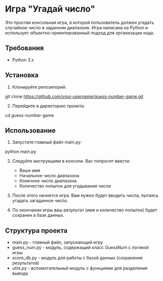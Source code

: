 # Игра "Угадай число"

Это простая консольная игра, в которой пользователь должен угадать случайное число в заданном диапазоне. Игра написана на Python и использует объектно-ориентированный подход для организации кода.

## Требования

- Python 3.x

## Установка

1. Клонируйте репозиторий:

git clone https://github.com/your-username/guess-number-game.git

2. Перейдите в директорию проекта:

cd guess-number-game

## Использование

1. Запустите главный файл main.py:

python main.py

2. Следуйте инструкциям в консоли. Вас попросят ввести:
   - Ваше имя
   - Начальное число диапазона
   - Конечное число диапазона
   - Количество попыток для угадывания числа

3. После этого начнется игра. Вам нужно будет вводить числа, пытаясь угадать загаданное число.

4. По окончании игры ваш результат (имя и количество попыток) будет сохранен в базе данных.

## Структура проекта

- main.py - главный файл, запускающий игру
- guess_num.py - модуль, содержащий класс GuessNum с логикой игры
- score_db.py - модуль для работы с базой данных (сохранение результатов)
- utils.py - вспомогательный модуль с функциями для разделения вывода
